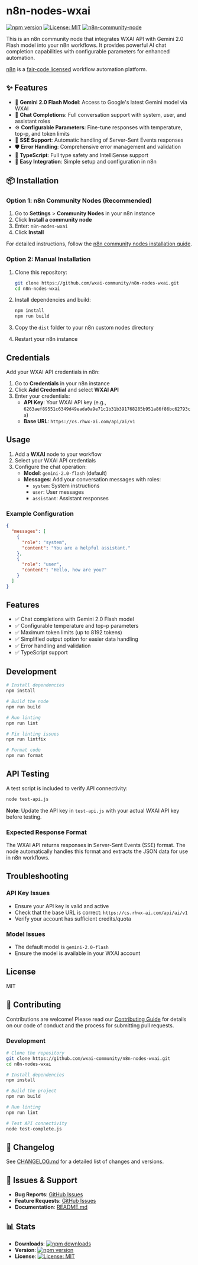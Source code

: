 # n8n-nodes-wxai

[![npm version](https://badge.fury.io/js/n8n-nodes-wxai.svg)](https://badge.fury.io/js/n8n-nodes-wxai)
[![License: MIT](https://img.shields.io/badge/License-MIT-yellow.svg)](https://opensource.org/licenses/MIT)
[![n8n-community-node](https://img.shields.io/badge/n8n-community--node-blue)](https://docs.n8n.io/integrations/community-nodes/)

This is an n8n community node that integrates WXAI API with Gemini 2.0 Flash model into your n8n workflows. It provides powerful AI chat completion capabilities with configurable parameters for enhanced automation.

[n8n](https://n8n.io/) is a [fair-code licensed](https://docs.n8n.io/reference/license/) workflow automation platform.

## ✨ Features

- 🤖 **Gemini 2.0 Flash Model**: Access to Google's latest Gemini model via WXAI
- 💬 **Chat Completions**: Full conversation support with system, user, and assistant roles
- ⚙️ **Configurable Parameters**: Fine-tune responses with temperature, top-p, and token limits
- 🔄 **SSE Support**: Automatic handling of Server-Sent Events responses
- 🛡️ **Error Handling**: Comprehensive error management and validation
- 📝 **TypeScript**: Full type safety and IntelliSense support
- 🎯 **Easy Integration**: Simple setup and configuration in n8n

## 📦 Installation

### Option 1: n8n Community Nodes (Recommended)

1. Go to **Settings** > **Community Nodes** in your n8n instance
2. Click **Install a community node**
3. Enter: `n8n-nodes-wxai`
4. Click **Install**

For detailed instructions, follow the [n8n community nodes installation guide](https://docs.n8n.io/integrations/community-nodes/installation/).

### Option 2: Manual Installation

1. Clone this repository:
   ```bash
   git clone https://github.com/wxai-community/n8n-nodes-wxai.git
   cd n8n-nodes-wxai
   ```

2. Install dependencies and build:
   ```bash
   npm install
   npm run build
   ```

3. Copy the `dist` folder to your n8n custom nodes directory
4. Restart your n8n instance

## Credentials

Add your WXAI API credentials in n8n:

1. Go to **Credentials** in your n8n instance
2. Click **Add Credential** and select **WXAI API**
3. Enter your credentials:
   - **API Key**: Your WXAI API key (e.g., `6263aef89551c6349d49eada0a9e71c1b31b391768285b951a86f86bc62793ca`)
   - **Base URL**: `https://cs.rhwx-ai.com/api/ai/v1`

## Usage

1. Add a **WXAI** node to your workflow
2. Select your WXAI API credentials
3. Configure the chat operation:
   - **Model**: `gemini-2.0-flash` (default)
   - **Messages**: Add your conversation messages with roles:
     - `system`: System instructions
     - `user`: User messages
     - `assistant`: Assistant responses

### Example Configuration

```json
{
  "messages": [
    {
      "role": "system",
      "content": "You are a helpful assistant."
    },
    {
      "role": "user",
      "content": "Hello, how are you?"
    }
  ]
}
```

## Features

- ✅ Chat completions with Gemini 2.0 Flash model
- ✅ Configurable temperature and top-p parameters
- ✅ Maximum token limits (up to 8192 tokens)
- ✅ Simplified output option for easier data handling
- ✅ Error handling and validation
- ✅ TypeScript support

## Development

```bash
# Install dependencies
npm install

# Build the node
npm run build

# Run linting
npm run lint

# Fix linting issues
npm run lintfix

# Format code
npm run format
```

## API Testing

A test script is included to verify API connectivity:

```bash
node test-api.js
```

**Note**: Update the API key in `test-api.js` with your actual WXAI API key before testing.

### Expected Response Format

The WXAI API returns responses in Server-Sent Events (SSE) format. The node automatically handles this format and extracts the JSON data for use in n8n workflows.

## Troubleshooting

### API Key Issues
- Ensure your API key is valid and active
- Check that the base URL is correct: `https://cs.rhwx-ai.com/api/ai/v1`
- Verify your account has sufficient credits/quota

### Model Issues
- The default model is `gemini-2.0-flash`
- Ensure the model is available in your WXAI account

## License

MIT

## 🤝 Contributing

Contributions are welcome! Please read our [Contributing Guide](CONTRIBUTING.md) for details on our code of conduct and the process for submitting pull requests.

### Development

```bash
# Clone the repository
git clone https://github.com/wxai-community/n8n-nodes-wxai.git
cd n8n-nodes-wxai

# Install dependencies
npm install

# Build the project
npm run build

# Run linting
npm run lint

# Test API connectivity
node test-complete.js
```

## 📄 Changelog

See [CHANGELOG.md](CHANGELOG.md) for a detailed list of changes and versions.

## 🐛 Issues & Support

- **Bug Reports**: [GitHub Issues](https://github.com/wxai-community/n8n-nodes-wxai/issues)
- **Feature Requests**: [GitHub Issues](https://github.com/wxai-community/n8n-nodes-wxai/issues)
- **Documentation**: [README.md](README.md)

## 📊 Stats

- **Downloads**: [![npm downloads](https://img.shields.io/npm/dm/n8n-nodes-wxai.svg)](https://www.npmjs.com/package/n8n-nodes-wxai)
- **Version**: [![npm version](https://img.shields.io/npm/v/n8n-nodes-wxai.svg)](https://www.npmjs.com/package/n8n-nodes-wxai)
- **License**: [![License: MIT](https://img.shields.io/badge/License-MIT-yellow.svg)](https://opensource.org/licenses/MIT)
